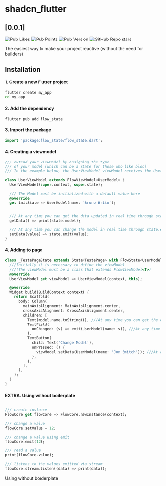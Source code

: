 # shadcn_flutter
## [0.0.1]
![Pub Likes](https://img.shields.io/pub/likes/flow_state)
![Pub Points](https://img.shields.io/pub/points/flow_state)
![Pub Version](https://img.shields.io/pub/v/flow_state)
![GitHub Repo stars](https://img.shields.io/github/stars/xbrunots/flow_state)

The easiest way to make your project reactive (without the need for builders)

## Installation
#### 1. Create a new Flutter project
```bash
flutter create my_app
cd my_app
```
#### 2. Add the dependency
```bash
flutter pub add flow_state
```
#### 3. Import the package
```dart
import 'package:flow_state/flow_state.dart';
```
#### 4. Creating a viewmodel
```dart
/// extend your viewModel by assigning the type 
/// of your model (which can be a state for those who like bloc)
/// In the example below, the UserViewModel viewModel receives the UserModel model

class UserViewModel extends FlowViewModel<UserModel> {
  UserViewModel(super.context, super.state);

  /// The Model must be initialized with a default value here
  @override
  get initState => UserModel(name: 'Bruno Brito');


  /// At any time you can get the data updated in real time through state.model
  getData() => print(state.model);

  /// At any time you can change the model in real time through state.emit
  setData(value) => state.emit(value);
}


```
#### 4. Adding to page
```dart
class _TestePageState extends State<TestePage> with FlowState<UserModel> {
  ///Initially it is necessary to define the viewModel 
  ///(The viewModel must be a class that extends FlowViewModel<T>)
  @override
  UserViewModel get viewModel => UserViewModel(context, this);

  @override
  Widget build(BuildContext context) {
    return Scaffold(
      body: Column(
        mainAxisAlignment: MainAxisAlignment.center,
        crossAxisAlignment: CrossAxisAlignment.center,
        children: [
          Text(model.name.toString()), ///At any time you can get the data updated in real time through model
          TextField(
            onChanged: (v) => emit(UserModel(name: v)), ///At any time you can change the model in real time through emit
          ),
          TextButton(
            child: Text('Change Model'),
            onPressed: () {
              viewModel.setData(UserModel(name: 'Jon Smitch')); ///At any time you can interact with the viewModel
            },
          ),
        ],
      ),
    );
  }
}

``` 
#### EXTRA. Using without boilerplate
```dart

/// create instance
FlowCore get flowCore => FlowCore.newInstance(context);

/// change a value
flowCore.setValue = 12;

/// change a value using emit
flowCore.emit(12);

/// read a value
print(flowCore.value);

/// listens to the values ​​emitted via stream
flowCore.stream.listen((data) => print(data));

```





Using without borderplate